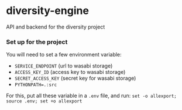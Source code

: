 # diversity-engine
API and backend for the diversity project

### Set up for the project 

You will need to set a few environment variable:
* `SERVICE_ENDPOINT` (url to wasabi storage)
* `ACCESS_KEY_ID` (access key to wasabi storage)
* `SECRET_ACCESS_KEY` (secret key for wasabi storage)
* `PYTHONPATH=.:src`

For this, put all these variable in a `.env` file, and run:
`set -o allexport; source .env; set +o allexport`
